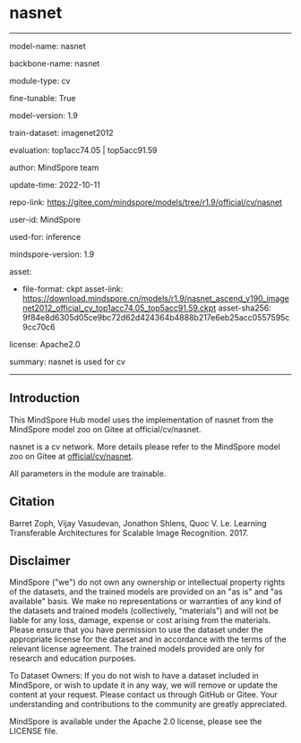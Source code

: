 # nasnet

---

model-name: nasnet

backbone-name: nasnet

module-type: cv

fine-tunable: True

model-version: 1.9

train-dataset: imagenet2012

evaluation: top1acc74.05 | top5acc91.59

author: MindSpore team

update-time: 2022-10-11

repo-link: <https://gitee.com/mindspore/models/tree/r1.9/official/cv/nasnet>

user-id: MindSpore

used-for: inference

mindspore-version: 1.9

asset:

-
    file-format: ckpt
    asset-link: <https://download.mindspore.cn/models/r1.9/nasnet_ascend_v190_imagenet2012_official_cv_top1acc74.05_top5acc91.59.ckpt>
    asset-sha256: 9f84e8d6305d05ce9bc72d62d424364b4888b217e6eb25acc0557595c9cc70c6

license: Apache2.0

summary: nasnet is used for cv

---

## Introduction

This MindSpore Hub model uses the implementation of nasnet from the MindSpore model zoo on Gitee at official/cv/nasnet.

nasnet is a cv network. More details please refer to the MindSpore model zoo on Gitee at [official/cv/nasnet](https://gitee.com/mindspore/models/blob/r1.9/official/cv/nasnet/README.md).

All parameters in the module are trainable.

## Citation

Barret Zoph, Vijay Vasudevan, Jonathon Shlens, Quoc V. Le. Learning Transferable Architectures for Scalable Image Recognition. 2017.

## Disclaimer

MindSpore ("we") do not own any ownership or intellectual property rights of the datasets, and the trained models are provided on an "as is" and "as available" basis. We make no representations or warranties of any kind of the datasets and trained models (collectively, “materials”) and will not be liable for any loss, damage, expense or cost arising from the materials. Please ensure that you have permission to use the dataset under the appropriate license for the dataset and in accordance with the terms of the relevant license agreement. The trained models provided are only for research and education purposes.

To Dataset Owners: If you do not wish to have a dataset included in MindSpore, or wish to update it in any way, we will remove or update the content at your request. Please contact us through GitHub or Gitee. Your understanding and contributions to the community are greatly appreciated.

MindSpore is available under the Apache 2.0 license, please see the LICENSE file.
